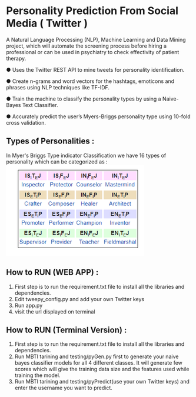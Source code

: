 # Personality Prediction From Social Media ( Twitter )

A Natural Language Processing (NLP), Machine Learning and Data Mining project, which will automate the screening process before hiring a professional or can be used in psychiatry to check effectivity of patient therapy.

● Uses the Twitter REST API to mine tweets for personality identification.

● Create n-grams and word vectors for the hashtags, emoticons and phrases using NLP techniques like TF-IDF.

● Train the machine to classify the personality types by using a Naive-Bayes Text Classifier.

● Accurately predict the user’s Myers-Briggs personality type using 10-fold cross validation.

## Types of Personalities :

In Myer's Briggs Type indicator Classification we have 16 types of personality which can be categorized as :<br />
![](Types.png)

## How to RUN (WEB APP) :

1. First step is to run the requirement.txt file to install all the libraries and dependencies.
2. Edit tweepy_config.py and add your own Twitter keys
3. Run app.py
4. visit the url displayed on terminal


## How to RUN (Terminal Version) :

1. First step is to run the requirement.txt file to install all the libraries and dependencies.
2. Run MBTI tarining and testing/pyGen.py first to generate your naive bayes classifier models for all 4 different classes. It will generate few scores which will give the training data size and the features used while training the model.
3. Run MBTI tarining and testing/pyPredict(use your own Twitter keys) and enter the username you want to predict.

